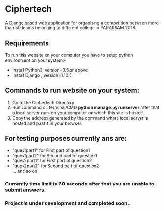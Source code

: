 # Ciphertech
A Django based web application for organising a competition between more than 50 teams belonging to different college in PARAKRAM 2018.


<h2>Requirements</h2>
  To run this website on your computer you have to setup python environment on your system:-
  <ul>
  <li> Install Python3, version=3.5 or above </li>
  <li>Install Django , version=1.10.5</li>
  </ul>
 <h2>Commands to run website on your system:</h2>
   <ol>
  <li> Go to the Ciphertech Directory </li>
  <li>Run command on terminal/CMD <strong><span>python manage.py runserver</span></strong>.After that a local server runs on your computer on which this site is hosted.</li>
  <li>Copy the address generated by the command where local server is hosted and past it in your browser.</li>
  </ol>
  
 <h2>For testing purposes currently ans are:</h2> 
  <ul>
  <li>"ques1part1"  for First part of question1</li>
  <li>"ques1part2" for Second part of question1</li>
  <li>"ques2part1"  for First part of question2</li>
  <li>"ques2part2" for Second part of question2</li>
  ...
  and so on
  </ul>
  <h3>Currently time limit is 60 seconds,after that you are unable to submit answers.</h3>
  <h3>Project is under development and completed soon..</h3>
  
